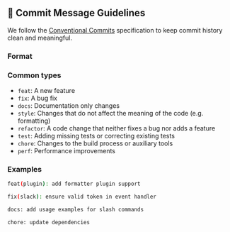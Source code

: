 ## 📝 Commit Message Guidelines

We follow the [Conventional Commits](https://www.conventionalcommits.org/en/v1.0.0/) specification to keep commit history clean and meaningful.

### Format

### Common types

- `feat`: A new feature
- `fix`: A bug fix
- `docs`: Documentation only changes
- `style`: Changes that do not affect the meaning of the code (e.g. formatting)
- `refactor`: A code change that neither fixes a bug nor adds a feature
- `test`: Adding missing tests or correcting existing tests
- `chore`: Changes to the build process or auxiliary tools
- `perf`: Performance improvements

### Examples

```bash
feat(plugin): add formatter plugin support

fix(slack): ensure valid token in event handler

docs: add usage examples for slash commands

chore: update dependencies
```